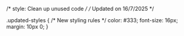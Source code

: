 /* style: Clean up unused code */
/* Updated on 16/7/2025 */

.updated-styles {
  /* New styling rules */
  color: #333;
  font-size: 16px;
  margin: 10px 0;
}
